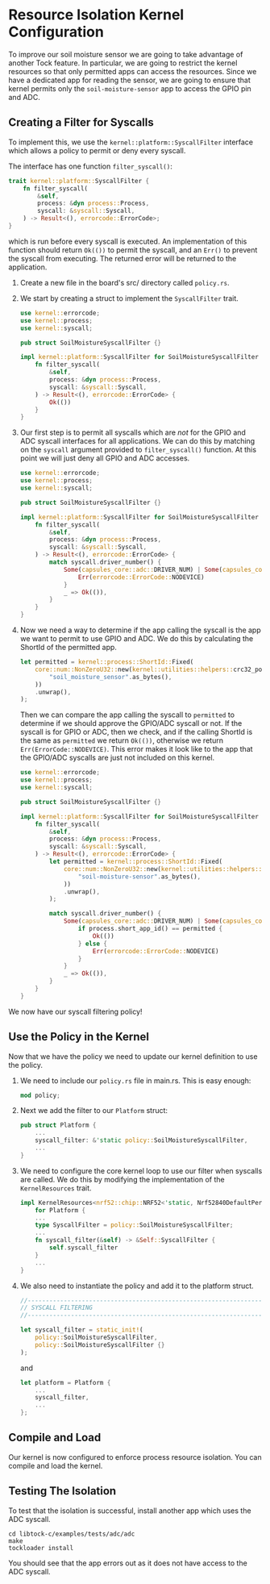 # Resource Isolation Kernel Configuration

To improve our soil moisture sensor we are going to take advantage of another
Tock feature. In particular, we are going to restrict the kernel resources so
that only permitted apps can access the resources. Since we have a dedicated app
for reading the sensor, we are going to ensure that kernel permits only the
`soil-moisture-sensor` app to access the GPIO pin and ADC.

## Creating a Filter for Syscalls

To implement this, we use the `kernel::platform::SyscallFilter` interface which
allows a policy to permit or deny every syscall.

The interface has one function `filter_syscall()`:

```rust
trait kernel::platform::SyscallFilter {
    fn filter_syscall(
        &self,
        process: &dyn process::Process,
        syscall: &syscall::Syscall,
    ) -> Result<(), errorcode::ErrorCode>;
}
```

which is run before every syscall is executed. An implementation of this
function should return `Ok(())` to permit the syscall, and an `Err()` to prevent
the syscall from executing. The returned error will be returned to the
application.

1.  Create a new file in the board's src/ directory called `policy.rs`.

2.  We start by creating a struct to implement the `SyscallFilter` trait.

    ```rust
    use kernel::errorcode;
    use kernel::process;
    use kernel::syscall;

    pub struct SoilMoistureSyscallFilter {}

    impl kernel::platform::SyscallFilter for SoilMoistureSyscallFilter {
        fn filter_syscall(
            &self,
            process: &dyn process::Process,
            syscall: &syscall::Syscall,
        ) -> Result<(), errorcode::ErrorCode> {
            Ok(())
        }
    }
    ```

3.  Our first step is to permit all syscalls which are _not_ for the GPIO and
    ADC syscall interfaces for all applications. We can do this by matching on
    the `syscall` argument provided to `filter_syscall()` function. At this
    point we will just deny all GPIO and ADC accesses.

    ```rust
    use kernel::errorcode;
    use kernel::process;
    use kernel::syscall;

    pub struct SoilMoistureSyscallFilter {}

    impl kernel::platform::SyscallFilter for SoilMoistureSyscallFilter {
        fn filter_syscall(
            &self,
            process: &dyn process::Process,
            syscall: &syscall::Syscall,
        ) -> Result<(), errorcode::ErrorCode> {
            match syscall.driver_number() {
                Some(capsules_core::adc::DRIVER_NUM) | Some(capsules_core::gpio::DRIVER_NUM) => {
                    Err(errorcode::ErrorCode::NODEVICE)
                }
                _ => Ok(()),
            }
        }
    }
    ```

4.  Now we need a way to determine if the app calling the syscall is the app we
    want to permit to use GPIO and ADC. We do this by calculating the ShortId of
    the permitted app.

    ```rust
    let permitted = kernel::process::ShortId::Fixed(
        core::num::NonZeroU32::new(kernel::utilities::helpers::crc32_posix(
            "soil_moisture_sensor".as_bytes(),
        ))
        .unwrap(),
    );
    ```

    Then we can compare the app calling the syscall to `permitted` to determine
    if we should approve the GPIO/ADC syscall or not. If the syscall is for GPIO
    or ADC, then we check, and if the calling ShortId is the same as `permitted`
    we return `Ok(())`, otherwise we return `Err(ErrorCode::NODEVICE)`. This
    error makes it look like to the app that the GPIO/ADC syscalls are just not
    included on this kernel.

    ```rust
    use kernel::errorcode;
    use kernel::process;
    use kernel::syscall;

    pub struct SoilMoistureSyscallFilter {}

    impl kernel::platform::SyscallFilter for SoilMoistureSyscallFilter {
        fn filter_syscall(
            &self,
            process: &dyn process::Process,
            syscall: &syscall::Syscall,
        ) -> Result<(), errorcode::ErrorCode> {
            let permitted = kernel::process::ShortId::Fixed(
                core::num::NonZeroU32::new(kernel::utilities::helpers::crc32_posix(
                    "soil-moisture-sensor".as_bytes(),
                ))
                .unwrap(),
            );

            match syscall.driver_number() {
                Some(capsules_core::adc::DRIVER_NUM) | Some(capsules_core::gpio::DRIVER_NUM) => {
                    if process.short_app_id() == permitted {
                        Ok(())
                    } else {
                        Err(errorcode::ErrorCode::NODEVICE)
                    }
                }
                _ => Ok(()),
            }
        }
    }
    ```

We now have our syscall filtering policy!

## Use the Policy in the Kernel

Now that we have the policy we need to update our kernel definition to use the
policy.

1.  We need to include our `policy.rs` file in main.rs. This is easy enough:

    ```rust
    mod policy;
    ```

2.  Next we add the filter to our `Platform` struct:

    ```rust
    pub struct Platform {
        ...
        syscall_filter: &'static policy::SoilMoistureSyscallFilter,
        ...
    }
    ```

3.  We need to configure the core kernel loop to use our filter when syscalls
    are called. We do this by modifying the implementation of the
    `KernelResources` trait.

    ```rust
    impl KernelResources<nrf52::chip::NRF52<'static, Nrf52840DefaultPeripherals<'static>>>
        for Platform {
        ...
        type SyscallFilter = policy::SoilMoistureSyscallFilter;
        ...
        fn syscall_filter(&self) -> &Self::SyscallFilter {
            self.syscall_filter
        }
        ...
    }
    ```

4.  We also need to instantiate the policy and add it to the platform struct.

    ```rust
    //--------------------------------------------------------------------------
    // SYSCALL FILTERING
    //--------------------------------------------------------------------------

    let syscall_filter = static_init!(
        policy::SoilMoistureSyscallFilter,
        policy::SoilMoistureSyscallFilter {}
    );
    ```

    and

    ```rust
    let platform = Platform {
        ...
        syscall_filter,
        ...
    };
    ```

## Compile and Load

Our kernel is now configured to enforce process resource isolation. You can
compile and load the kernel.

## Testing The Isolation

To test that the isolation is successful, install another app which uses the ADC
syscall.

```
cd libtock-c/examples/tests/adc/adc
make
tockloader install
```

You should see that the app errors out as it does not have access to the ADC
syscall.
